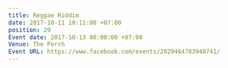 ```yaml
---
title: Reggae Riddim
date: 2017-10-11 10:11:00 +07:00
position: 29
Event date: 2017-10-13 00:00:00 +07:00
Venue: The Porch
Event URL: https://www.facebook.com/events/2029464783948741/
---
```


